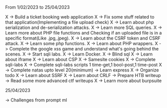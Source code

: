 From 1/02/2023 to 25/04/2023

X -> Build a ticket booking web application 
X -> Fix some stuff related to that application(Implementing a file upload check)
X -> Learn about php serialization and de-serialization attacks.
X -> Learn more SQL queries.
X -> Learn more about PHP file functions and Checking if an uploaded file is in a specific format(Like .jpg,.jpeg).
X -> Learn about the CSRF token and CSRF attack.
X -> Learn some php functions.
X -> Learn about PHP wrappers.
X -> Complete the google xss game and understand what's going behind the scenes.
X -> Start sqli labs.
X -> Learn Docker.
X -> Blind sql
X -> Learn about iframe
X -> Learn about CSP
X -> Samesite cookies
X -> Complete sqli-labs
X -> Complete sqli-labs scripts 1 time-get,1 bool-post,1 time-post
X -> Complete natas upto level 20(minimum)
-> Learn express
X -> Organize todo
X -> Learn about SSRF
X -> Learn about CRLF
-> Prepare HTB writeup
-> Read some more advanced ctf writeups
X -> Learn more about burpsuite

25/04/2023

-> Challenges from prompt ml


